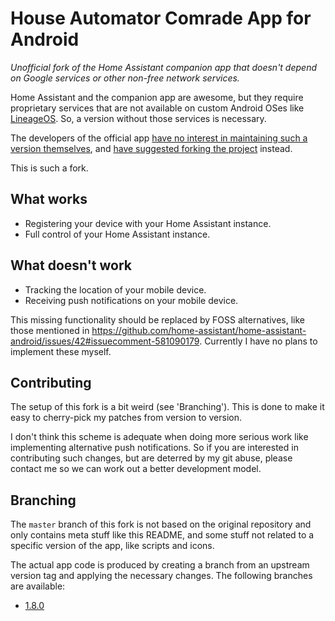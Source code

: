 # House Automator Comrade App for Android

_Unofficial fork of the Home Assistant companion app
that doesn't depend on Google services or other non-free network services._

Home Assistant and the companion app are awesome,
but they require proprietary services that are not available
on custom Android OSes like [LineageOS](https://lineageos.org/).
So, a version without those services is necessary.

The developers of the official app
[have no interest in maintaining such a version
themselves](https://github.com/home-assistant/home-assistant-android/issues/42#issuecomment-584372676),
and [have suggested forking the project](https://github.com/home-assistant/home-assistant-android/issues/42#issuecomment-560160840) instead.

This is such a fork.

## What works

* Registering your device with your Home Assistant instance.
* Full control of your Home Assistant instance.

## What doesn't work

* Tracking the location of your mobile device.
* Receiving push notifications on your mobile device.

This missing functionality should be replaced by FOSS alternatives,
like those mentioned in
<https://github.com/home-assistant/home-assistant-android/issues/42#issuecomment-581090179>.
Currently I have no plans to implement these myself.

## Contributing

The setup of this fork is a bit weird (see 'Branching').
This is done to make it easy to cherry-pick my patches
from version to version.

I don't think this scheme is adequate
when doing more serious work like implementing alternative push notifications.
So if you are interested in contributing such changes,
but are deterred by my git abuse,
please contact me so we can work out a better development model.

## Branching

The `master` branch of this fork is not based on the original repository
and only contains meta stuff like this README,
and some stuff not related to a specific version of the app,
like scripts and icons.

The actual app code is produced by creating a branch from an upstream version
tag and applying the necessary changes.
The following branches are available:

* [1.8.0](https://github.com/jleeuwes/home-assistant-android-without-google/tree/1.8.0-without-google)

